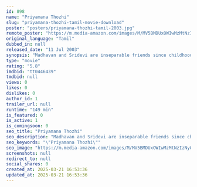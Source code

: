 ```yaml
---
id: 898
name: "Priyamana Thozhi"
slug: "priyamana-thozhi-tamil-movie-download"
poster: "posters/priyamana-thozhi-tamil-2003.jpg"
remote_poster: "https://m.media-amazon.com/images/M/MV5BMDUxOWIwMzMtNzIzNy00YjRkLWFiM2QtZGExMDZmMTFhM2JjXkEyXkFqcGdeQXVyMTEzNzg0Mjkx._V1_SX300.jpg"
original_language: "Tamil"
dubbed_in: null
released_date: "11 Jul 2003"
synopsis: "Madhavan and Sridevi are inseparable friends since childhood. Their friendship is entirely platonic. The narration gains grip when their friendship undergoes a test and relinquish."
type: "movie"
rating: "5.8"
imdbid: "tt0446439"
tmdbid: null
views: 0
likes: 0
dislikes: 0
author_id: 1
trailer_url: null
runtime: "149 min"
is_featured: 0
is_active: 1
is_comingsoon: 0
seo_title: "Priyamana Thozhi"
seo_description: "Madhavan and Sridevi are inseparable friends since childhood. Their friendship is entirely platonic. The narration gains grip when their friendship undergoes a test and relinquish."
seo_keywords: "\"Priyamana Thozhi\""
seo_image: "https://m.media-amazon.com/images/M/MV5BMDUxOWIwMzMtNzIzNy00YjRkLWFiM2QtZGExMDZmMTFhM2JjXkEyXkFqcGdeQXVyMTEzNzg0Mjkx._V1_SX300.jpg"
screenshots: null
redirect_to: null
social_shares: 0
created_at: 2025-03-21 16:53:36
updated_at: 2025-03-21 16:53:36
---
```


